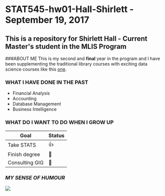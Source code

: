 # STAT545-hw01-Hall-Shirlett - September 19, 2017

## This is a repository for Shirlett Hall - Current Master's student in the MLIS Program



###ABOUT ME
This is my second and **final** year in the program and I have been supplementing the traditional
library courses with exciting data science courses like this [one](http://stat545.com/index.html).


### WHAT I HAVE DONE IN THE PAST

- Financial Analysis
- Accounting
- Database Management
- Business Intelligence


### WHAT DO I WANT TO DO WHEN I GROW UP

|    **Goal**    | **Status** |
|----------------|------------|
| Take STATS     | :thumbsup: |
| Finish degree  | :hammer:   |
| Consulting GIG | :hammer:   |



### *MY SENSE OF HUMOUR*


![](https://giphy.com/gifs/big-fish-m828HkzZg2jUk)




